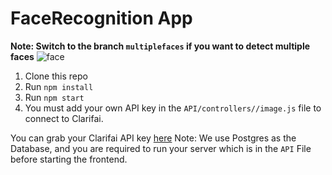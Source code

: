 # FaceRecognition App
<B>Note: Switch to the branch `multiplefaces` if you want to detect multiple faces</B>
![face](https://github.com/ishaaqziyan/FaceRecognition/assets/98882071/55653601-bc33-4b2f-8cab-b5e326c68fb5)

1. Clone this repo
2. Run `npm install`
3. Run `npm start`
4. You must add your own API key in the `API/controllers//image.js` file to connect to Clarifai.

You can grab your Clarifai API key [here](https://www.clarifai.com/)
Note: We use Postgres as the Database, and you are required to run your server which is in the `API` File before starting the frontend.


